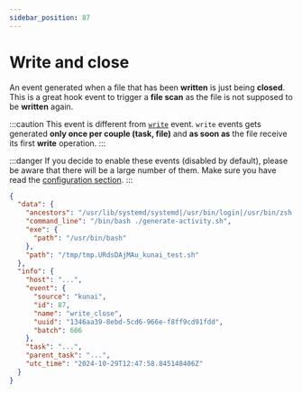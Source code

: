 ```yaml
---
sidebar_position: 87
---
```


# Write and close

An event generated when a file that has been **written** is just being **closed**. This is a great hook event to trigger a **file scan** as the file is not supposed to be **written** again.

:::caution
This event is different from [`write`](../events/write) event. `write` events gets generated **only once per couple (task, file)** and **as soon as** the file receive its first **write** operation.
:::

:::danger
If you decide to enable these events (disabled by default), please be aware that there will be a large number of them. Make sure you have read the [configuration section](../configuration.md).
:::

```json
{
  "data": {
    "ancestors": "/usr/lib/systemd/systemd|/usr/bin/login|/usr/bin/zsh|/usr/bin/bash|/usr/bin/xinit|/usr/bin/i3|/usr/bin/bash|/usr/bin/urxvt|/usr/bin/zsh",
    "command_line": "/bin/bash ./generate-activity.sh",
    "exe": {
      "path": "/usr/bin/bash"
    },
    "path": "/tmp/tmp.URdsDAjMAu_kunai_test.sh"
  },
  "info": {
    "host": "...",
    "event": {
      "source": "kunai",
      "id": 87,
      "name": "write_close",
      "uuid": "1346aa39-8ebd-5cd6-966e-f8ff9cd91fdd",
      "batch": 606
    },
    "task": "...",
    "parent_task": "...",
    "utc_time": "2024-10-29T12:47:58.845148406Z"
  }
}
```
